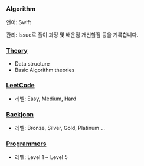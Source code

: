 ### Algorithm

언어: Swift

관리: Issue로 풀이 과정 및 배운점 개선할점 등을 기록합니다.



### [Theory](https://github.com/dev-Lena/algorithm/tree/master/Theory)

* Data structure
* Basic Algorithm theories

### [LeetCode](https://github.com/dev-Lena/algorithm/tree/master/LeetCode)

* 레벨: Easy, Medium, Hard

### [Baekjoon](https://github.com/dev-Lena/algorithm/tree/master/Baekjoon)

* 레벨:  Bronze,  Silver,  Gold, Platinum ... 

### [Programmers](https://github.com/dev-Lena/algorithm/tree/master/Programmers)

* 레벨: Level 1 ~ Level 5

